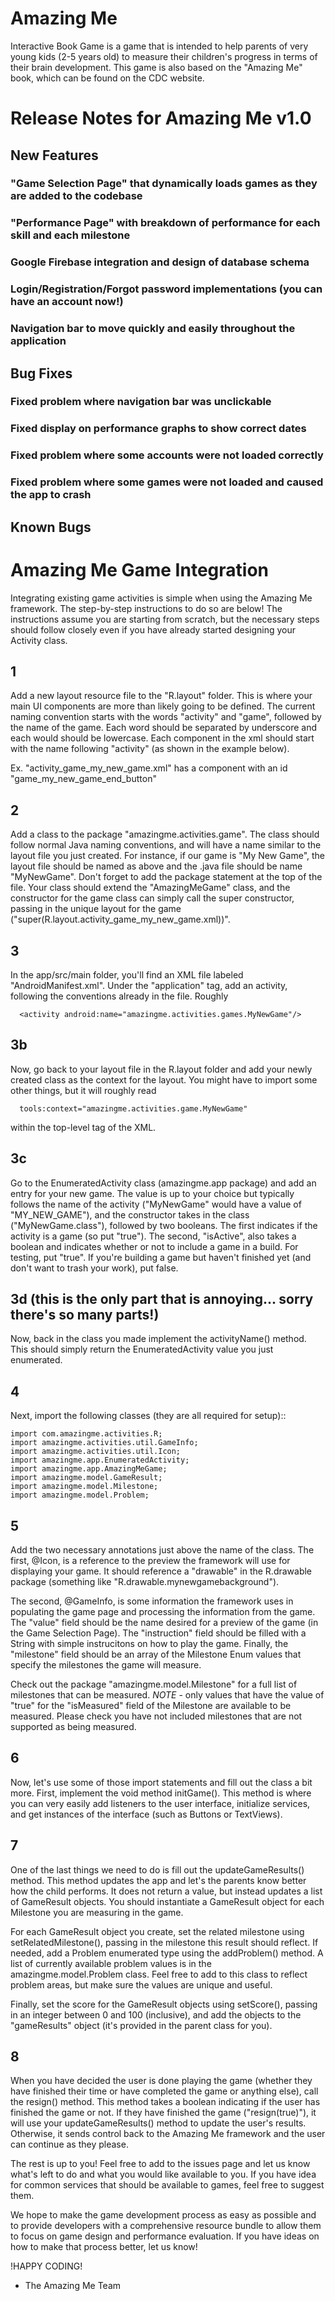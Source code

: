 # Amazing Me

Interactive Book Game is a game that is intended to help parents of very young kids (2-5 years old) to measure their children's progress in terms of their brain development. This game is also based on the "Amazing Me" book, which can be found on the CDC website.


# Release Notes for Amazing Me v1.0
## New Features
### "Game Selection Page" that dynamically loads games as they are added to the codebase
### "Performance Page" with breakdown of performance for each skill and each milestone 
### Google Firebase integration and design of database schema
### Login/Registration/Forgot password implementations (you can have an account now!)
### Navigation bar to move quickly and easily throughout the application  


## Bug Fixes
### Fixed problem where navigation bar was unclickable
### Fixed display on performance graphs to show correct dates
### Fixed problem where some accounts were not loaded correctly
### Fixed problem where some games were not loaded and caused the app to crash
## Known Bugs





# Amazing Me Game Integration

Integrating existing game activities is simple when using the Amazing Me framework. The step-by-step instructions to do so are below! The instructions assume you are starting from scratch, but the necessary steps should follow closely even if you have already started designing your Activity class. 


## 1
Add a new layout resource file to the "R.layout" folder. This is where your main UI components are more than likely going to be defined. The current naming convention starts with the words "activity" and "game", followed by the name of the game. Each word should be separated by underscore and each would should be lowercase. Each component in the xml should start with the name following "activity" (as shown in the example below). 

Ex. "activity_game_my_new_game.xml" has a component with an id "game_my_new_game_end_button"


## 2
Add a class to the package "amazingme.activities.game". The class should follow normal Java naming conventions, and will have a name similar to the layout file you just created. For instance, if our game is "My New Game", the layout file should be named as above and the .java file should be name "MyNewGame". Don't forget to add the package statement at the top of the file. Your class should extend the "AmazingMeGame" class, and the constructor for the game class can simply call the super constructor, passing in the unique layout for the game ("super(R.layout.activity_game_my_new_game.xml))". 


## 3
In the app/src/main folder, you'll find an XML file labeled "AndroidManifest.xml". Under the "application" tag, add an activity, following the conventions already in the file. Roughly
```
  <activity android:name="amazingme.activities.games.MyNewGame"/>
```

## 3b
Now, go back to your layout file in the R.layout folder and add your newly created class as the context for the layout. You might have to import some other things, but it will roughly read
```
  tools:context="amazingme.activities.game.MyNewGame"
```
within the top-level tag of the XML.


## 3c
Go to the EnumeratedActivity class (amazingme.app package) and add an entry for your new game. The value is up to your choice but typically follows the name of the activity ("MyNewGame" would have a value of "MY_NEW_GAME"), and the constructor takes in the class ("MyNewGame.class"), followed by two booleans. The first indicates if the activity is a game (so put "true"). The second, "isActive", also takes a boolean and indicates whether or not to include a game in a build. For testing, put "true". If you're building a game but haven't finished yet (and don't want to trash your work), put false. 


## 3d (this is the only part that is annoying... sorry there's so many parts!)
Now, back in the class you made implement the activityName() method. This should simply return the EnumeratedActivity value you just enumerated. 

## 4
Next, import the following classes (they are all required for setup)::
```
import com.amazingme.activities.R;
import amazingme.activities.util.GameInfo;
import amazingme.activities.util.Icon;
import amazingme.app.EnumeratedActivity;
import amazingme.app.AmazingMeGame;
import amazingme.model.GameResult;
import amazingme.model.Milestone;
import amazingme.model.Problem;
```

## 5
Add the two necessary annotations just above the name of the class. The first, @Icon, is a reference to the preview the framework will use for displaying your game. It should reference a "drawable" in the R.drawable package (something like "R.drawable.mynewgamebackground"). 

The second, @GameInfo, is some information the framework uses in populating the game page and processing the information from the game. The "value" field should be the name desired for a preview of the game (in the Game Selection Page). The "instruction" field should be filled with a String with simple instrucitons on how to play the game. Finally, the "milestone" field should be an array of the Milestone Enum values that specify the milestones the game will measure. 

Check out the package "amazingme.model.Milestone" for a full list of milestones that can be measured. *NOTE* - only values that have the value of "true" for the "isMeasured" field of the Milestone are available to be measured. Please check you have not included milestones that are not supported as being measured. 


## 6
Now, let's use some of those import statements and fill out the class a bit more. First, implement the void method initGame(). This method is where you can very easily add listeners to the user interface, initialize services, and get instances of the interface (such as Buttons or TextViews). 


## 7
One of the last things we need to do is fill out the updateGameResults() method. This method updates the app and let's the parents know better how the child performs. It does not return a value, but instead updates a list of GameResult objects. You should instantiate a GameResult object for each Milestone you are measuring in the game. 

For each GameResult object you create, set the related milestone using setRelatedMilestone(), passing in the milestone this result should reflect. If needed, add a Problem enumerated type using the addProblem() method. A list of currently available problem values is in the amazingme.model.Problem class. Feel free to add to this class to reflect problem areas, but make sure the values are unique and useful. 

Finally, set the score for the GameResult objects using setScore(), passing in an integer between 0 and 100 (inclusive), and add the objects to the "gameResults" object (it's provided in the parent class for you). 


## 8
When you have decided the user is done playing the game (whether they have finished their time or have completed the game or anything else), call the resign() method. This method takes a boolean indicating if the user has finished the game or not. If they have finished the game ("resign(true)"), it will use your updateGameResults() method to update the user's results. Otherwise, it sends control back to the Amazing Me framework and the user can continue as they please. 


The rest is up to you! Feel free to add to the issues page and let us know what's left to do and what you would like available to you. If you have idea for common services that should be available to games, feel free to suggest them. 

We hope to make the game development process as easy as possible and to provide developers with a comprehensive resource bundle to allow them to focus on game design and performance evaluation. If you have ideas on how to make that process better, let us know! 

!HAPPY CODING!



- The Amazing Me Team 
